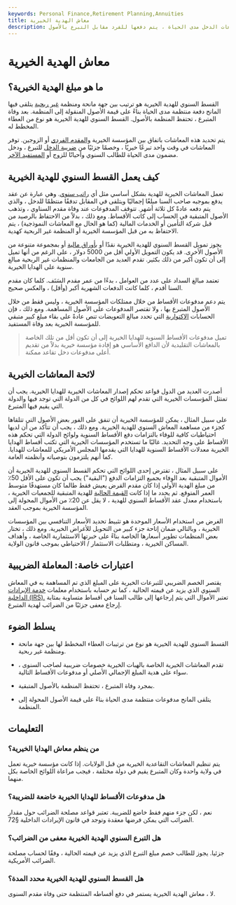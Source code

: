 ```yaml
---
keywords: Personal Finance,Retirement Planning,Annuities
title: معاش الهدية الخيرية
description: القسط السنوي للهدية الخيرية هو ترتيب لسلسلة من مدفوعات الدخل مدى الحياة ، يتم دفعها للفرد مقابل التبرع بالأصول.
---
```


# معاش الهدية الخيرية
## ما هو مبلغ الهدية الخيرية؟

القسط السنوي للهدية الخيرية هو ترتيب بين جهة مانحة ومنظمة [غير ربحية](/non-profitorganization) يتلقى فيها المانح دفعة منتظمة مدى الحياة بناءً على قيمة الأصول المنقولة إلى المنظمة. بعد وفاة المتبرع ، تحتفظ المنظمة بالأصول. القسط السنوي للهدية الخيرية هو نوع من العطاء المخطط له.

يتم تحديد هذه المعاشات باتفاق بين المؤسسة الخيرية [والمقدم الفردي](/annuitant) أو الزوجين. توفر المعاشات في وقت واحد تبرعًا خيريًا ، وخصمًا جزئيًا من [ضريبة الدخل](/tax-deduction) للتبرع ، ودخل مضمون مدى الحياة للطالب السنوي وأحيانًا للزوج أو [المستفيد الآخر](/beneficiary).

## كيف يعمل القسط السنوي للهدية الخيرية

تعمل المعاشات الخيرية للهدية بشكل أساسي مثل أي [راتب سنوي](/lifeannuity). وهي عبارة عن عقد يدفع بموجبه صاحب السنا مبلغًا إجماليًا ويتلقى في المقابل تدفقًا منتظمًا للدخل ، والذي يتم دفعه عادةً كل ثلاثة أشهر. تتوقف المدفوعات عند وفاة مقدم السناوي ، وتذهب الأصول المتبقية في الحساب إلى كاتب الأقساط. ومع ذلك ، بدلاً من الاحتفاظ بالرصيد من قبل شركة التأمين أو الخدمات المالية (كما هو الحال مع المعاشات النموذجية) ، يتم الاحتفاظ به من قبل المؤسسة الخيرية أو المنظمة غير الربحية كهدية.

يجوز تمويل القسط السنوي للهدية الخيرية نقدًا أو [بأوراق مالية](/security) أو بمجموعة متنوعة من الأصول الأخرى. قد يكون التمويل الأولي أقل من 5000 دولار ، على الرغم من أنها تميل إلى أن تكون أكبر من ذلك بكثير. تقدم العديد من الجامعات والمنظمات غير الربحية مبالغ سنوية على الهدايا الخيرية.

تعتمد مبالغ السداد على عدد من العوامل ، بدءًا من عمر مقدم السَنَف. كلما كان مقدم السنا أقدم ، كلما كانت الدفعات الشهرية أكبر (وأقل) ، والعكس صحيح.

يتم دعم مدفوعات الأقساط من خلال ممتلكات المؤسسة الخيرية ، وليس فقط من خلال الأصول المتبرع بها ، ولا تقتصر المدفوعات على الأصول المساهمة. ومع ذلك ، فإن الحسابات [الاكتوارية](/actuarial-science) التي تحدد مبالغ التعويضات تنص عادةً على بقاء مبلغ كبير متبقي للمؤسسة الخيرية بعد وفاة المستفيد.

> تميل مدفوعات الأقساط السنوية للهدايا الخيرية إلى أن تكون أقل من تلك الخاصة بالمعاشات التقليدية لأن الدافع الأساسي هو إفادة مؤسسة خيرية بدلاً من تقديم أعلى مدفوعات دخل تقاعد ممكنة.

>

## لائحة المعاشات الخيرية

أصدرت العديد من الدول قواعد تحكم إصدار المعاشات الخيرية للهدايا الخيرية. يجب أن تمتثل المؤسسات الخيرية التي تقدم لهم اللوائح في كل من الدولة التي توجد فيها والدولة التي يقيم فيها المتبرع.

على سبيل المثال ، يمكن للمؤسسة الخيرية أن تنفق على الفور بعض الأصول التي تتلقاها كجزء من مساهمة المعاش السنوي للهدية الخيرية. ومع ذلك ، يجب أن تتأكد من أن لديها احتياطيات كافية للوفاء بالتزامات دفع الأقساط السنوية ولوائح الدولة التي تحكم هذه الأقساط على وجه التحديد. غالبًا ما تستخدم المؤسسات الخيرية التي تكتب أقساط الهدايا الخيرية معدلات الأقساط السنوية للهدايا التي يقدمها المجلس الأمريكي للمعاشات للهدايا. كما أنهم يلتزمون بتوصياته وأنظمته العامة.

على سبيل المثال ، تفترض إحدى اللوائح التي تحكم القسط السنوي للهدية الخيرية أن الأموال المتبقية بعد الوفاء بجميع التزامات الدفع ("البقية") يجب أن تكون على الأقل 50٪ من مبلغ الهدية الأولي إذا كان مقدم القرض يعيش فقط طالما كان مستهدفًا متوسط العمر المتوقع. ثم يحدد ما إذا كانت [القيمة الحالية](/presentvalue) للهدية المتبقية للجمعيات الخيرية ، باستخدام معدل عقد الأقساط السنوي للهدية ، لا يقل عن 20٪ من الأموال المحولة إلى المؤسسة الخيرية بموجب العقد.

الغرض من استخدام الأسعار الموحدة هو تثبيط تحديد الأسعار التنافسي بين المؤسسات الخيرية ، وبالتالي ضمان إتاحة جزء كبير من التحويل للأغراض الخيرية. ومع ذلك ، تختار بعض المنظمات تطوير أسعارها الخاصة بناءً على خبرتها الاستثمارية الخاصة ، وأهداف المساكن الخيرية ، ومتطلبات الاستثمار / الاحتياطي بموجب قانون الولاية.

## اعتبارات خاصة: المعاملة الضريبية

يقتصر الخصم الضريبي للتبرعات الخيرية على المبلغ الذي تم المساهمة به في المعاش السنوي الذي يزيد عن قيمته الحالية ، كما تم حسابه باستخدام معلمات [خدمة الإيرادات الداخلية (IRS).](/irs) تعتبر الأموال التي يتم إرجاعها إلى طالب السنا في أقساط متساوية بمثابة إرجاع معفى جزئيًا من الضرائب لهدية المتبرع.

## يسلط الضوء

- القسط السنوي للهدية الخيرية هو نوع من ترتيبات العطاء المخطط لها بين جهة مانحة ومنظمة غير ربحية.

- تقدم المعاشات الخيرية الخاصة بالهبات الخيرية خصومات ضريبية لصاحب السنوى ، سواء على هدية المبلغ الإجمالي الأصلي أو مدفوعات الأقساط التالية.

- بمجرد وفاة المتبرع ، تحتفظ المنظمة بالأصول المتبقية.

- يتلقى المانح مدفوعات منتظمة مدى الحياة بناءً على قيمة الأصول المحولة إلى المنظمة.

## التعليمات

### من ينظم معاش الهدايا الخيرية؟

يتم تنظيم المعاشات التقاعدية الخيرية من قبل الولايات. إذا كانت مؤسسة خيرية تعمل في ولاية واحدة وكان المتبرع يقيم في دولة مختلفة ، فيجب مراعاة اللوائح الخاصة بكل منهما.

### هل مدفوعات الأقساط للهدايا الخيرية خاضعة للضريبة؟

نعم ، لكن جزء منهم فقط خاضع للضريبة. تعتبر قواعد مصلحة الضرائب حول مقدار الضرائب التي يمكن فرضها معقدة وتوجد في قانون الإيرادات الداخلية §72.

### هل التبرع السنوي الهدية الخيرية معفى من الضرائب؟

جزئيا. يجوز للطالب خصم مبلغ التبرع الذي يزيد عن قيمته الحالية ، وفقًا لحساب مصلحة الضرائب الأمريكية.

### هل القسط السنوي للهدية الخيرية محدد المدة؟

لا ، معاش الهدية الخيرية يستمر في دفع أقساطه المنتظمة حتى وفاة مقدم السنوى.

